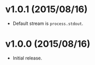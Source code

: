 # v1.0.1 (2015/08/16)

* Default stream is `process.stdout`.

# v1.0.0 (2015/08/16)

* Initial release. 
